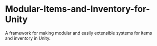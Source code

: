 # Modular-Items-and-Inventory-for-Unity
A framework for making modular and easily extensible systems for items and inventory in Unity.
